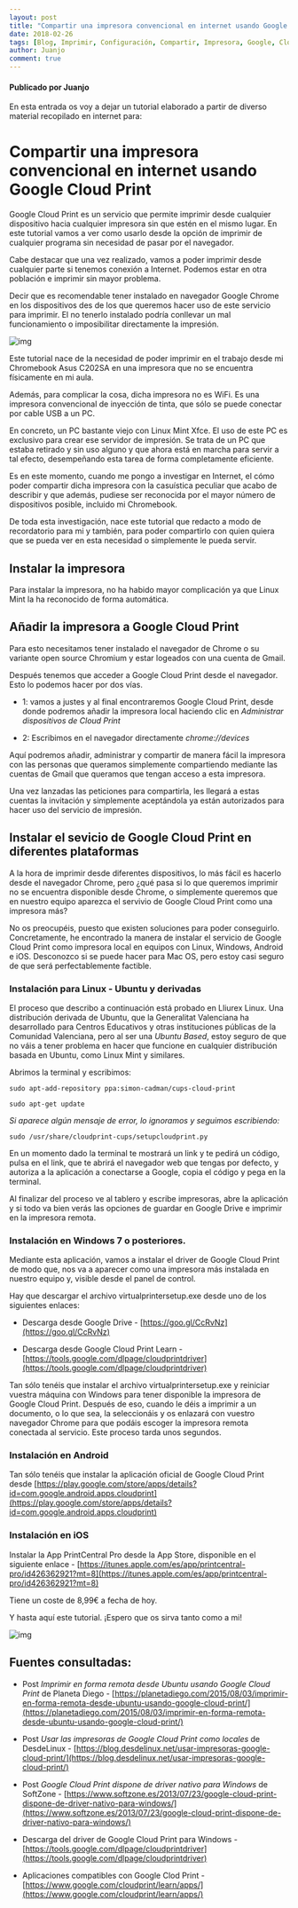 ```yaml
---
layout: post
title: "Compartir una impresora convencional en internet usando Google Cloud Print"
date: 2018-02-26
tags: [Blog, Imprimir, Configuración, Compartir, Impresora, Google, Cloud, Print, Googlecloudprint]
author: Juanjo
comment: true
---
```


#### Publicado por Juanjo

En esta entrada os voy a dejar un tutorial elaborado a partir de diverso material recopilado en internet para:

# Compartir una impresora convencional en internet usando Google Cloud Print

Google Cloud Print es un servicio que permite imprimir desde cualquier dispositivo hacia cualquier impresora sin que estén en el mismo lugar. En este tutorial vamos a ver como usarlo desde la opción de imprimir de cualquier programa sin necesidad de pasar por el navegador.

Cabe destacar que una vez realizado, vamos a poder imprimir desde cualquier parte si tenemos conexión a Internet. Podemos estar en otra población e imprimir sin mayor problema. 

Decir que es recomendable tener instalado en navegador Google Chrome en los dispositivos des de los que queremos hacer uso de este servicio para imprimir. El no tenerlo instalado podría conllevar un mal funcionamiento o imposibilitar directamente la impresión.

![img](http://1.bp.blogspot.com/-Krwl1gHqkqM/VMqIUO_OC7I/AAAAAAAAALU/A91JMxrvMLg/s1600/google-cloud-print1.png)

Este tutorial nace de la necesidad de poder imprimir en el trabajo desde mi Chromebook Asus C202SA en una impresora que no se encuentra físicamente en mi aula.

Además, para complicar la cosa, dicha impresora no es WiFi. Es una impresora convencional de inyección de tinta, que sólo se puede conectar por cable USB a un PC. 

En concreto, un PC bastante viejo con Linux Mint Xfce. El uso de este PC es exclusivo para crear ese servidor de impresión. Se trata de un PC que estaba retirado y sin uso alguno y que ahora está en marcha para servir a tal efecto, desempeñando esta tarea de forma completamente eficiente.

Es en este momento, cuando me pongo a investigar en Internet, el cómo poder compartir dicha impresora con la casuística peculiar que acabo de describir y que además, pudiese ser reconocida por el mayor número de dispositivos posible, incluido mi Chromebook.

De toda esta investigación, nace este tutorial que redacto a modo de recordatorio para mi y también, para poder compartirlo con quien quiera que se pueda ver en esta necesidad o simplemente le pueda servir.


## Instalar la impresora

Para instalar la impresora, no ha habido mayor complicación ya que Linux Mint la ha reconocido de forma automática.

## Añadir la impresora a Google Cloud Print

Para esto necesitamos tener instalado el navegador de Chrome o su variante open source Chromium y estar logeados con una cuenta de Gmail.

Después tenemos que acceder a Google Cloud Print desde el navegador. Esto lo podemos hacer por dos vías.

- 1: vamos a justes y al final encontraremos Google Cloud Print, desde donde podremos añadir la impresora local haciendo clic en *Administrar dispositivos de Cloud Print*

- 2: Escribimos en el navegador directamente *chrome://devices*

Aquí podremos añadir, administrar y compartir de manera fácil la impresora con las personas que queramos simplemente compartiendo mediante las cuentas de Gmail que queramos que tengan acceso a esta impresora.

Una vez lanzadas las peticiones para compartirla, les llegará a estas cuentas la invitación y simplemente aceptándola ya están autorizados para hacer uso del servicio de impresión.

## Instalar el sevicio de Google Cloud Print en diferentes plataformas

A la hora de imprimir desde diferentes dispositivos, lo más fácil es hacerlo desde el navegador Chrome, pero ¿qué pasa si lo que queremos imprimir no se encuentra disponible desde Chrome, o simplemente queremos que en nuestro equipo aparezca el servivio de Google Cloud Print como una impresora más?

No os preocupéis, puesto que existen soluciones para poder conseguirlo. Concretamente, he encontrado la manera de instalar el servicio de Google Cloud Print como impresora local en equipos con Linux, Windows, Android e iOS. Desconozco si se puede hacer para Mac OS, pero estoy casi seguro de que será perfectablemente factible.

### Instalación para Linux - Ubuntu y derivadas

El proceso que describo a continuación está probado en Lliurex Linux. Una distribución derivada de Ubuntu, que la Generalitat Valenciana ha desarrollado para Centros Educativos y otras instituciones públicas de la Comunidad Valenciana, pero al ser una *Ubuntu Based*, estoy seguro de que no váis a tener problema en hacer que funcione en cualquier distribución basada en Ubuntu, como Linux Mint y similares.

Abrimos la terminal y escribimos:

```
sudo apt-add-repository ppa:simon-cadman/cups-cloud-print
```

```
sudo apt-get update
```

*Si aparece algún mensaje de error, lo ignoramos y seguimos escribiendo:*

```
sudo /usr/share/cloudprint-cups/setupcloudprint.py
```
En un momento dado la terminal te mostrará un link y te pedirá un código, pulsa en el link, que te abrirá el navegador web que tengas por defecto, y autoriza a la aplicación a conectarse a Google, copia el código y pega en la terminal.

Al finalizar del proceso ve al tablero y escribe impresoras, abre la aplicación y si todo va bien verás las opciones de guardar en Google Drive e imprimir en la impresora remota.



### Instalación en Windows 7 o posteriores.

Mediante esta aplicación, vamos a instalar el driver de Google Cloud Print de modo que, nos va a aparecer como una impresora más instalada en nuestro equipo y, visible desde el panel de control.

Hay que descargar el archivo virtualprintersetup.exe desde uno de los siguientes enlaces:

- Descarga desde Google Drive - [https://goo.gl/CcRvNz](https://goo.gl/CcRvNz)

-  Descarga desde Google Cloud Print Learn -
 [https://tools.google.com/dlpage/cloudprintdriver](https://tools.google.com/dlpage/cloudprintdriver)

Tan sólo tenéis que instalar el archivo virtualprintersetup.exe y reiniciar vuestra máquina con Windows para tener disponible la impresora de Google Cloud Print. Después de eso, cuando le déis a imprimir a un documento, o lo que sea, la seleccionáis y os enlazará con vuestro navegador Chrome para que podáis escoger la impresora remota conectada al servicio. Este proceso tarda unos segundos. 


### Instalación en Android

Tan sólo tenéis que instalar la aplicación oficial de Google Cloud Print desde [https://play.google.com/store/apps/details?id=com.google.android.apps.cloudprint](https://play.google.com/store/apps/details?id=com.google.android.apps.cloudprint)

### Instalación en iOS

Instalar la App PrintCentral Pro desde la App Store, disponible en el siguiente enlace - [https://itunes.apple.com/es/app/printcentral-pro/id426362921?mt=8](https://itunes.apple.com/es/app/printcentral-pro/id426362921?mt=8)

Tiene un coste de 8,99€ a fecha de hoy. 


Y hasta aquí este tutorial. ¡Espero que os sirva tanto como a mi!


![img](http://www.fotonostra.com/digital/fotos/cloudprint1.jpg)


## Fuentes consultadas:

- Post *Imprimir en forma remota desde Ubuntu usando Google Cloud Print* de Planeta Diego - [https://planetadiego.com/2015/08/03/imprimir-en-forma-remota-desde-ubuntu-usando-google-cloud-print/](https://planetadiego.com/2015/08/03/imprimir-en-forma-remota-desde-ubuntu-usando-google-cloud-print/)

- Post *Usar las impresoras de Google Cloud Print como locales* de DesdeLinux - [https://blog.desdelinux.net/usar-impresoras-google-cloud-print/](https://blog.desdelinux.net/usar-impresoras-google-cloud-print/)

- Post *Google Cloud Print dispone de driver nativo para Windows* de SoftZone - [https://www.softzone.es/2013/07/23/google-cloud-print-dispone-de-driver-nativo-para-windows/](https://www.softzone.es/2013/07/23/google-cloud-print-dispone-de-driver-nativo-para-windows/)

- Descarga del driver de Google Cloud Print para Windows -
  [https://tools.google.com/dlpage/cloudprintdriver](https://tools.google.com/dlpage/cloudprintdriver)

- Aplicaciones compatibles con Google Clod Print -  [https://www.google.com/cloudprint/learn/apps/](https://www.google.com/cloudprint/learn/apps/)